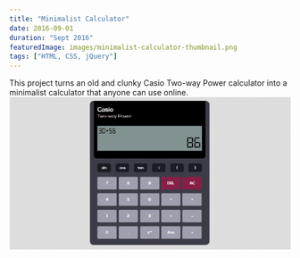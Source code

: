 ```yaml
---
title: "Minimalist Calculator"
date: 2016-09-01
duration: "Sept 2016"
featuredImage: images/minimalist-calculator-thumbnail.png
tags: ["HTML, CSS, jQuery"]
---
```


This project turns an old and clunky Casio Two-way Power calculator into a minimalist calculator that anyone can use online.
![Screenshot of Minimalist Calculator](images/minimalist-calculator.png)